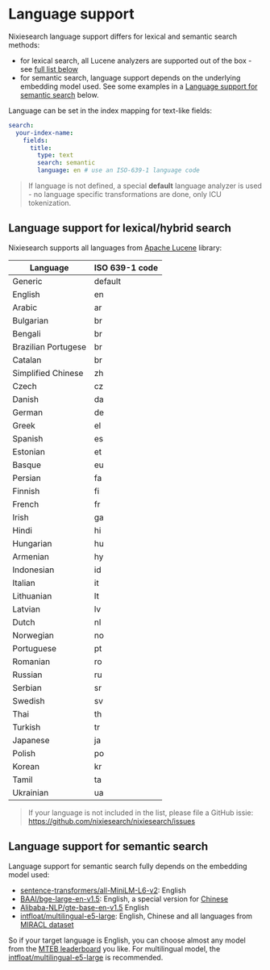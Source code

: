 # Language support

Nixiesearch language support differs for lexical and semantic search methods:
* for lexical search, all Lucene analyzers are supported out of the box - see [full list below](#language-support-for-lexicalhybrid-search)
* for semantic search, language support depends on the underlying embedding model used. See some examples in a [Language support for semantic search](#language-support-for-semantic-search) below.

Language can be set in the index mapping for text-like fields:

```yaml
search:
  your-index-name:
    fields:
      title:
        type: text
        search: semantic
        language: en # use an ISO-639-1 language code
```

> If language is not defined, a special **default** language analyzer is used - no language specific transformations are done, only ICU tokenization.

## Language support for lexical/hybrid search

Nixiesearch supports all languages from [Apache Lucene](https://lucene.apache.org/core/8_5_1/analyzers-common/index.html) library:

| Language            | ISO 639-1 code |
|---------------------|----------------|
| Generic             | default        |
| English             | en             |
| Arabic              | ar             |
| Bulgarian           | br             |
| Bengali             | br             |
| Brazilian Portugese | br             |
| Catalan             | br             |
| Simplified Chinese  | zh             |
| Czech               | cz             |
| Danish              | da             |
| German              | de             |
| Greek               | el             |
| Spanish             | es             |
| Estonian            | et             |
| Basque              | eu             |
| Persian             | fa             |
| Finnish             | fi             |
| French              | fr             |
| Irish               | ga             |
| Hindi               | hi             |
| Hungarian           | hu             |
| Armenian            | hy             |
| Indonesian          | id             |
| Italian             | it             |
| Lithuanian          | lt             |
| Latvian             | lv             |
| Dutch               | nl             |
| Norwegian           | no             |
| Portuguese          | pt             |
| Romanian            | ro             |
| Russian             | ru             |
| Serbian             | sr             |
| Swedish             | sv             |
| Thai                | th             |
| Turkish             | tr             |
| Japanese            | ja             |
| Polish              | po             |
| Korean              | kr             |
| Tamil               | ta             |
| Ukrainian           | ua             |

> If your language is not included in the list, please file a GitHub issie: https://github.com/nixiesearch/nixiesearch/issues

## Language support for semantic search

Language support for semantic search fully depends on the embedding model used:

* [sentence-transformers/all-MiniLM-L6-v2](): English
* [BAAI/bge-large-en-v1.5](https://huggingface.co/BAAI/bge-large-en-v1.5): English, a special version for [Chinese](https://huggingface.co/BAAI/bge-large-zh-v1.5)
* [Alibaba-NLP/gte-base-en-v1.5](https://huggingface.co/Alibaba-NLP/gte-base-en-v1.5) English
* [intfloat/multilingual-e5-large](https://huggingface.co/intfloat/multilingual-e5-large): English, Chinese and all languages from [MIRACL dataset](https://huggingface.co/datasets/miracl/miracl)

So if your target language is English, you can choose almost any model from the [MTEB leaderboard](https://huggingface.co/spaces/mteb/leaderboard) you like. For multilingual model, the [intfloat/multilingual-e5-large](https://huggingface.co/intfloat/multilingual-e5-large) is recommended.